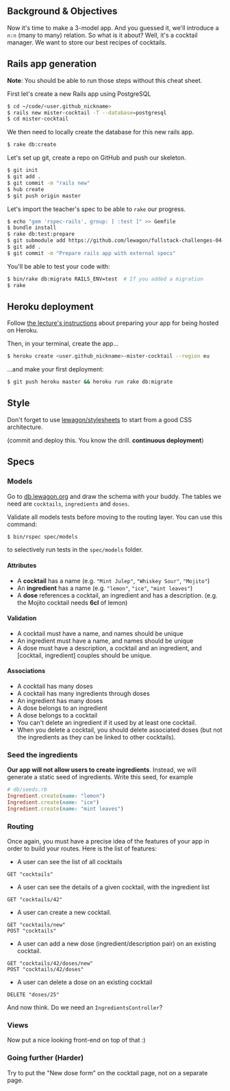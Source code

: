 ## Background & Objectives

Now it's time to make a 3-model app. And you guessed it, we'll introduce
a `n:n` (many to many) relation. So what is it about? Well, it's a cocktail
manager. We want to store our best recipes of cocktails.

## Rails app generation

**Note**: You should be able to run those steps without this cheat sheet.

First let's create a new Rails app using PostgreSQL

```bash
$ cd ~/code/<user.github_nickname>
$ rails new mister-cocktail -T --database=postgresql
$ cd mister-cocktail
```

We then need to locally create the database for this new rails app.

```bash
$ rake db:create
```

Let's set up git, create a repo on GitHub and push our skeleton.

```bash
$ git init
$ git add .
$ git commit -m "rails new"
$ hub create
$ git push origin master
```

Let's import the teacher's spec to be able to `rake` our progress.

```bash
$ echo "gem 'rspec-rails', group: [ :test ]" >> Gemfile
$ bundle install
$ rake db:test:prepare
$ git submodule add https://github.com/lewagon/fullstack-challenges-04-Rails-mister-cocktail-specs.git spec
$ git add .
$ git commit -m "Prepare rails app with external specs"
```

You'll be able to test your code with:

```bash
$ bin/rake db:migrate RAILS_ENV=test  # If you added a migration
$ rake
```

## Heroku deployment

Follow [the lecture's instructions](http://karr.lewagon.org/lectures/rails/04-hosting-deployment/#/1/12) about
preparing your app for being hosted on Heroku.

Then, in your terminal, create the app...

```bash
$ heroku create <user.github_nickname>-mister-cocktail --region eu
```

...and make your first deployment:

```bash
$ git push heroku master && heroku run rake db:migrate
```

## Style

Don't forget to use [lewagon/stylesheets](https://github.com/lewagon/stylesheets)
to start from a good CSS architecture.

(commit and deploy this. You know the drill. **continuous deployment**)

## Specs

### Models

Go to [db.lewagon.org](http://db.lewagon.org) and draw the schema with your buddy. The tables
we need are `cocktails`, `ingredients` and `doses`.

Validate all models tests before moving to the routing layer. You can use this command:

```bash
$ bin/rspec spec/models
```

to selectively run tests in the `spec/models` folder.

#### Attributes

- A **cocktail** has a name (e.g. `"Mint Julep"`, `"Whiskey Sour"`, `"Mojito"`)
- An **ingredient** has a name (e.g. `"lemon"`, `"ice"`, `"mint leaves"`)
- A **dose** references a cocktail, an ingredient and has a description. (e.g. the Mojito cocktail needs **6cl** of lemon)

#### Validation

- A cocktail must have a name, and names should be unique
- An ingredient must have a name, and names should be unique
- A dose must have a description, a cocktail and an ingredient, and [cocktail, ingredient] couples should be unique.

#### Associations

- A cocktail has many doses
- A cocktail has many ingredients through doses
- An ingredient has many doses
- A dose belongs to an ingredient
- A dose belongs to a cocktail
- You can't delete an ingredient if it used by at least one cocktail.
- When you delete a cocktail, you should delete associated doses (but not the ingredients as they can be linked to other cocktails).

### Seed the ingredients

**Our app will not allow users to create ingredients**.
Instead, we will generate a static seed of ingredients.
Write this seed, for example

```ruby
# db/seeds.rb
Ingredient.create(name: "lemon")
Ingredient.create(name: "ice")
Ingredient.create(name: "mint leaves")
```

### Routing

Once again, you must have a precise idea of the features of your app in order to build your routes. Here is the list of features:

- A user can see the list of all cocktails

```
GET "cocktails"
```

- A user can see the details of a given cocktail, with the ingredient list

```
GET "cocktails/42"
```

- A user can create a new cocktail.

```
GET "cocktails/new"
POST "cocktails"
```

- A user can add a new dose (ingredient/description pair) on an existing cocktail.

```
GET "cocktails/42/doses/new"
POST "cocktails/42/doses"
```

- A user can delete a dose on an existing cocktail

```
DELETE "doses/25"
```

And now think. Do we need an `IngredientsController`?


### Views

Now put a nice looking front-end on top of that :)

### Going further (Harder)

Try to put the "New dose form" on the cocktail page, not on a separate page.
